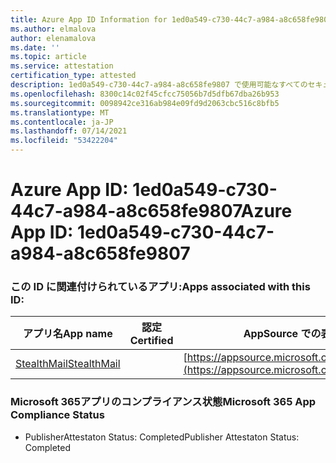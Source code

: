 ```yaml
---
title: Azure App ID Information for 1ed0a549-c730-44c7-a984-a8c658fe9807
ms.author: elmalova
author: elenamalova
ms.date: ''
ms.topic: article
ms.service: attestation
certification_type: attested
description: 1ed0a549-c730-44c7-a984-a8c658fe9807 で使用可能なすべてのセキュリティおよびコンプライアンス情報。
ms.openlocfilehash: 8300c14c02f45cfcc75056b7d5dfb67dba26b953
ms.sourcegitcommit: 0098942ce316ab984e09fd9d2063cbc516c8bfb5
ms.translationtype: MT
ms.contentlocale: ja-JP
ms.lasthandoff: 07/14/2021
ms.locfileid: "53422204"
---
```

# <a name="azure-app-id-1ed0a549-c730-44c7-a984-a8c658fe9807"></a><span data-ttu-id="cd2a5-103">Azure App ID: 1ed0a549-c730-44c7-a984-a8c658fe9807</span><span class="sxs-lookup"><span data-stu-id="cd2a5-103">Azure App ID: 1ed0a549-c730-44c7-a984-a8c658fe9807</span></span>


### <a name="apps-associated-with-this-id"></a><span data-ttu-id="cd2a5-104">この ID に関連付けられているアプリ:</span><span class="sxs-lookup"><span data-stu-id="cd2a5-104">Apps associated with this ID:</span></span>
| <span data-ttu-id="cd2a5-105">**アプリ名**</span><span class="sxs-lookup"><span data-stu-id="cd2a5-105">**App name**</span></span> | <span data-ttu-id="cd2a5-106">**認定**</span><span class="sxs-lookup"><span data-stu-id="cd2a5-106">**Certified**</span></span> | <span data-ttu-id="cd2a5-107">**AppSource での表示**</span><span class="sxs-lookup"><span data-stu-id="cd2a5-107">**View in AppSource**</span></span> |
|-|-|-|
| [<span data-ttu-id="cd2a5-108">StealthMail</span><span class="sxs-lookup"><span data-stu-id="cd2a5-108">StealthMail</span></span>](https://docs.microsoft.com/en-us/microsoft-365-app-certification/forward/WA200001748) |  | [https://appsource.microsoft.com/product/office/WA200001748](https://appsource.microsoft.com/product/office/WA200001748) |

### <a name="microsoft-365-app-compliance-status"></a><span data-ttu-id="cd2a5-109">Microsoft 365アプリのコンプライアンス状態</span><span class="sxs-lookup"><span data-stu-id="cd2a5-109">Microsoft 365 App Compliance Status</span></span>
- <span data-ttu-id="cd2a5-110">PublisherAttestaton Status: Completed</span><span class="sxs-lookup"><span data-stu-id="cd2a5-110">Publisher Attestaton Status: Completed</span></span>
